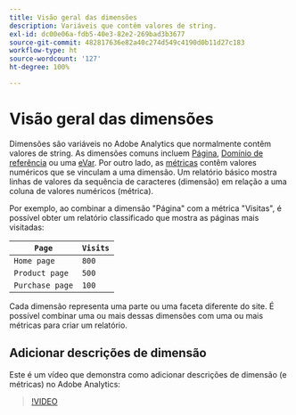 ```yaml
---
title: Visão geral das dimensões
description: Variáveis que contêm valores de string.
exl-id: dc00e06a-fdb5-40e3-82e2-269bad3b3677
source-git-commit: 482817636e82a40c274d549c4190d0b11d27c183
workflow-type: ht
source-wordcount: '127'
ht-degree: 100%

---
```


# Visão geral das dimensões

Dimensões são variáveis no Adobe Analytics que normalmente contêm valores de string. As dimensões comuns incluem [Página](page.md), [Domínio de referência](referring-domain.md) ou uma [eVar](evar.md). Por outro lado, as [métricas](../metrics/overview.md) contêm valores numéricos que se vinculam a uma dimensão. Um relatório básico mostra linhas de valores da sequência de caracteres (dimensão) em relação a uma coluna de valores numéricos (métrica).

Por exemplo, ao combinar a dimensão &quot;Página&quot; com a métrica &quot;Visitas&quot;, é possível obter um relatório classificado que mostra as páginas mais visitadas:

| `Page` | `Visits` |
| --- | --- |
| `Home page` | `800` |
| `Product page` | `500` |
| `Purchase page` | `100` |

Cada dimensão representa uma parte ou uma faceta diferente do site. É possível combinar uma ou mais dessas dimensões com uma ou mais métricas para criar um relatório.

## Adicionar descrições de dimensão

Este é um vídeo que demonstra como adicionar descrições de dimensão (e métricas) no Adobe Analytics:

>[!VIDEO](https://video.tv.adobe.com/v/25453/?quality=12)
